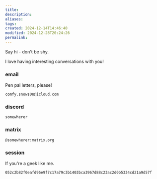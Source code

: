 ```yaml
---
title: 
description: 
aliases: 
tags: 
created: 2024-12-14T14:46:40
modified: 2024-12-28T20:24:26
permalink: 
---
```



Say hi - don't be shy.

I love having interesting conversations with you!

### email

Pen pal letters, please!

```
comfy.snows0n@icloud.com
```

### discord

```
somewherer
```

### matrix

```
@somewherer:matrix.org
```

### session

If you're a geek like me.

```
052c2b82f0eafd96e9f7c17a79c3b1403bca3967d88c23ac2d0b5334cd21a9d57f
```
